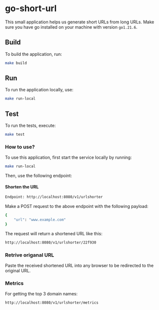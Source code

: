 # go-short-url

This small application helps us generate short URLs from long URLs.
Make sure you have go installed on your machine with version `go1.21.6`.

## Build

To build the application, run:

```bash
make build
```

## Run

To run the application locally, use:

```bash
make run-local
```

## Test

To run the tests, execute:

```bash
make test
```

### How to use?

To use this application, first start the service locally by running:

```bash
make run-local
```

Then, use the following endpoint:

#### Shorten the URL

```bash
Endpoint: http://localhost:8080/v1/urlshorter
```

Make a POST request to the above endpoint with the following payload:

```bash
{
    "url": "www.example.com"
}
```

The request will return a shortened URL like this:

```bash
http://localhost:8080/v1/urlshorter/22f930
```

### Retrive origanal URL

Paste the received shortened URL into any browser to be redirected to the original URL.

### Metrics

For getting the top 3 domain names:

```bash
http://localhost:8080/v1/urlshorter/metrics
```
